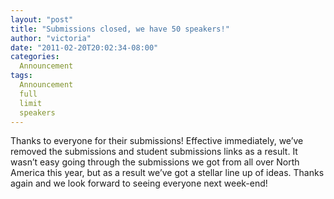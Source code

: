 ```yaml
---
layout: "post"
title: "Submissions closed, we have 50 speakers!"
author: "victoria"
date: "2011-02-20T20:02:34-08:00"
categories:
  Announcement
tags: 
  Announcement
  full
  limit
  speakers
---
```


Thanks to everyone for their submissions! Effective immediately, we’ve removed
the submissions and student submissions links as a result. It wasn’t easy
going through the submissions we got from all over North America this year,
but as a result we’ve got a stellar line up of ideas. Thanks again and we look
forward to seeing everyone next week-end!


[//]: # (Retrieved from https://web.archive.org/web/20210926190509/https://www.ideawave.ca/submissions-closed-we-have-50-speakers/)
